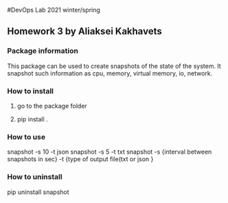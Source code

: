 #DevOps Lab 2021 winter/spring
## Homework 3 by Aliaksei Kakhavets

### Package information
This package can be used to create snapshots of the state of the system. It snapshot such information as cpu, memory, virtual memory, io, network.

### How to install
1. go to the package folder

2. pip install . 

### How to use
snapshot -s 10 -t json
snapshot -s 5 -t txt
snapshot -s {interval between snapshots in sec} -t {type of output file(txt or json }

### How to uninstall
pip uninstall snapshot
